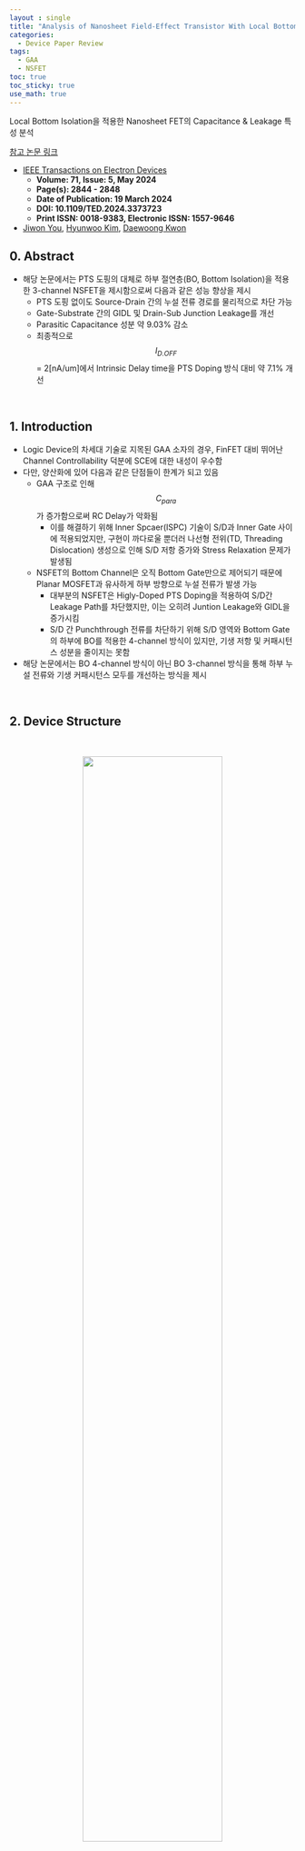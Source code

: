 ```yaml
---
layout : single
title: "Analysis of Nanosheet Field-Effect Transistor With Local Bottom Isolation"
categories: 
  - Device Paper Review
tags:
  - GAA
  - NSFET
toc: true
toc_sticky: true
use_math: true
---
```


Local Bottom Isolation을 적용한 Nanosheet FET의 Capacitance & Leakage 특성 분석   

[참고 논문 링크](https://ieeexplore.ieee.org/document/10473692)  

- [IEEE Transactions on Electron Devices](https://ieeexplore.ieee.org/xpl/RecentIssue.jsp?punumber=16)  
  - **Volume: 71, Issue: 5, May 2024**   
  - **Page(s): 2844 - 2848**    
  - **Date of Publication: 19 March 2024**   
  - **DOI: 10.1109/TED.2024.3373723**  
  - **Print ISSN: 0018-9383, Electronic ISSN: 1557-9646**      
- [Jiwon You](https://ieeexplore.ieee.org/author/909268549052252), [Hyunwoo Kim](https://ieeexplore.ieee.org/author/38200837800), [Daewoong Kwon](https://ieeexplore.ieee.org/author/37402105900)

## 0. Abstract   

- 해당 논문에서는 PTS 도핑의 대체로 하부 절연층(BO, Bottom Isolation)을 적용한 3-channel NSFET을 제시함으로써 다음과 같은 성능 향상을 제시  
  - PTS 도핑 없이도 Source-Drain 간의 누설 전류 경로를 물리적으로 차단 가능  
  - Gate-Substrate 간의 GIDL 및 Drain-Sub Junction Leakage를 개선  
  - Parasitic Capacitance 성분 약 9.03% 감소  
  - 최종적으로 $$I_{D.OFF}$$ = 2[nA/um]에서 Intrinsic Delay time을 PTS Doping 방식 대비 약 7.1% 개선 

&nbsp;

## 1. Introduction

- Logic Device의 차세대 기술로 지목된 GAA 소자의 경우, FinFET 대비 뛰어난 Channel Controllability 덕분에 SCE에 대한 내성이 우수함  
- 다만, 양산화에 있어 다음과 같은 단점들이 한계가 되고 있음  
  - GAA 구조로 인해 $$C_{para}$$가 증가함으로써 RC Delay가 악화됨  
    - 이를 해결하기 위해 Inner Spcaer(ISPC) 기술이 S/D과 Inner Gate 사이에 적용되었지만, 구현이 까다로울 뿐더러 나선형 전위(TD, Threading Dislocation) 생성으로 인해 S/D 저항 증가와 Stress Relaxation 문제가 발생됨  
  - NSFET의 Bottom Channel은 오직 Bottom Gate만으로 제어되기 때문에 Planar MOSFET과 유사하게 하부 방향으로 누설 전류가 발생 가능 
    - 대부분의 NSFET은 Higly-Doped PTS Doping을 적용하여 S/D간 Leakage Path를 차단했지만, 이는 오히려 Juntion Leakage와 GIDL을 증가시킴   
    - S/D 간 Punchthrough 전류를 차단하기 위해 S/D 영역와 Bottom Gate의 하부에 BO를 적용한 4-channel 방식이 있지만, 기생 저항 및 커패시턴스 성분을 줄이지는 못함  
- 해당 논문에서는 BO 4-channel 방식이 아닌 BO 3-channel 방식을 통해 하부 누설 전류와 기생 커패시턴스 모두를 개선하는 방식을 제시  

&nbsp;

## 2. Device Structure

&nbsp;

<div align="center">
  <img src="/assets/images/rf/42.png" width="70%" height="70%" alt=""/>
  <p><em>$$\text{(a) Three-dimensional schematic of NSFET used in this work} \\ \text{(b) NSFET4-channel with PTS doping} \\ \text{(c) BO NSFET4-channel} \\ \text{(d) BO NSFET3-channel}$$</em></p>
</div>

&nbsp;

## 3. Process Flow

&nbsp;

<div align="center">
  <img src="/assets/images/rf/42.png" width="70%" height="70%" alt=""/>
  <p><em>$$\text{Process sequences of the proposed BO NSFET3-channel}$$</em></p>
</div>

- 해당 논문에서 제시된 3-channel BO NSFET의 Process Flow는 다음과 같음  
  - Si Wafer 위에 $$Si_{0.5}Ge_{0.5}$$ Layer를 성장  
  - Epitaxy 공정을 통해 Silicon Layer와 $$Si_{0.7}Ge_{0.3}$$ Layer를 교차로 형성  
  - Patterning을 통해 Active region을 정의  
  - Gate Last 공정을 위해 Dummy Oxide, Dummy Gate, SiN Spacer를 형성 후, S/D Epitaxial Growth를 위한 Dry Etching을 진행  
  - Chemical Dry Etch를 통해 $$Si_{0.5}Ge_{0.5}$$ Layer를 완전히 제거하여 BO Region을 형성, 이후 $$Si_{0.7}Ge_{0.3}$$ 물질은 Ge 함량 차이에 따른 Selective Etch로 부분적 제거  
  - Deposition & Etch를 통해 Insulator를 이용하여 BO와 Inner Spacer를 형성  
  - 이후, 노출된 Channel 및 Substrate에 대해 S/D Epitaxy Growth와 Doping을 수행  
    - 해당 방식은 기존 S/D 영역 아래 BO를 형성하는 방식보다 Epitaxial Seed의 영역이 더 넓어, TD가 적게 형성되므로 S/D Epitaxial Growth를 더욱 용이하게 함  
  - ILD 증착 후, CMP를 수행하여 Dummy Gate가 노출될 때까지 평탄화 진행  
  - Chemical Etch를 통해 Dummy Gate/Dummy Oxide/$$Si_{0.7}Ge_{0.3}$$ Layer를 완전히 제거  
  - Interfacial Oxide와 High-k, Metal Gate를 ALD 공정을 통해 순차적으로 증착  

> **Interfacial Oxide?**  
>   - Silicon과 High-k 간의 계면특성은 SiO2 대비 Quality가 떨어짐  
>   - 따라서, Silicon과 High-k 사이에 얇은 두께의 Oxide를 삽입함으로써 계면특성을 보상  

&nbsp;

## 4. Result & Discussion

&nbsp;

<div align="center">
  <img src="/assets/images/rf/44.png" width="40%" height="40%" alt=""/>
  <p><em>$$I_D - V_{GS} \text{ curves at } V_{DS} = 0.7\,\text{V}$$</em></p>
</div>

- **전달 특성(Log-Scale) 분석**  
  - PTS 도핑을 제거할 경우, SS와 $$I_{OFF}$$ 악화  
    - PTS 도핑이 Subthreshold leakage current를 억제하는 역할임을 의미  
    - 다만, PTS 도핑은 GIDL와 같은 추가적인 누설 전류의 원인이 될 수 있음  
  - 4-channel BO를 적용할 경우, 기존 4-channel w/o PTS Doping과 비교하면 Subthreshold leakage current가 줄어듦  
    - 그러나, Bottom Channel이 오직 Bottom Gate 하나만으로 제어되기 때문에 여진히 Switch 특성은 안좋음  
  - 3-channel BO의 경우, PTS 도핑을 적용하지 않았음에도 4-channel PTS Doping 방식과 거의 동일한 수준의 SS와 $$I_{OFF}$$ 성능을 보여줌  

&nbsp;

<div align="center">
  <img src="/assets/images/rf/45.png" width="40%" height="40%" alt=""/>
  <p><em>$$\text{Extracted SS &} I_{D,OFF}$$</em></p>
</div>

- **SS & $$I_{D,OFF}$$ 특성 분석**  
  - 4-channel w/o PTS Doping은 SS의 값이 69.0[mV/dec]에서 115.4[mV/dec]로 증가, $$I_{D,OFF}$$는 약 10배 이상 증가  
  - 4-channel BO는 Bottom Isolation이 적용되었음에도 불구, SS와 $$I_{D,OFF}$$가 각각 1.2배, 3.6배 증가하여 여전히 기존 대비 높은 수준   
  - 3-channel BO의 경우, SS는 68.6[mV/dec], $$I_{D,OFF}$$는 0.25[nA/um]로 기존 4-channel PTS Doping과 거의 동일한 수준의 성능을 보여줌  

&nbsp;

<div align="center">
  <img src="/assets/images/rf/45.png" width="40%" height="40%" alt=""/>
  <p><em>$$\text{Electron current density plots at} V_{DS} \text{= 0.7V and} V_{GS} \text{= 0V}$$</em></p>
</div>

- **Electron Current Density 분포 분석**  
  - Bottom Channel을 제외한 모든 Channel Stack의 electron current density는 소자 구조와 관계없이 거의 동일하게 나타남  
  - 4-channel w/o PTS Doping의 경우, Bottom Gate만으로 Bottom Channel을 제어하므로 Channel 컨트롤 능력이 저하되는 동시에, Subthreshold Leakage current가 현저히 증가  
  - 4-channel BO의 경우에도 Leakage Path가 완전히 차단되지 않음을 확인 가능  
  - 반면, 3-channel BO에서는 Leakage Path가 물리적으로 거의 완벽하게 차단됨을 알 수 있음  

&nbsp;

<div align="center">
  <img src="/assets/images/rf/47.png" width="40%" height="40%" alt=""/>
  <p><em>$$I_{D}-V_{GS} \text{ of 4-channel PTS Doping & 3-channel BO at} V_{DS} \text{= 0.7V}$$</em></p>
</div>

- **$$I_{D,OFF}$$ 경향성 분석**  
    - $$V_{GS}$$=-0.17V까지 3-channel BO에서는 off-current 전류가 지속적으로 감소하는 반면, 4-channel PTS Doping에서는 GIDL 현상으로 인해 off-current가 증가하는 경향성을 보임  
    - 이는 3-channel BO의 경우, Channel Stack 아래에서 Tunneling current가 거의 발생하지 않기 때문이며 결과적으로 4-channel PTS Doping 방식 대비 GIDL current가 100배로 감소  

&nbsp;

<div align="center">
  <img src="/assets/images/rf/48.png" width="40%" height="40%" alt=""/>
  <p><em>$$\text{BTBT Generation at } V_{DS} \text{=0.7V & } V_{GS} \text{=-0.4V}$$</em></p>
</div>

- **Band-to-Band Tunneling 분포 분석**  
  - 3-channel BO 방식은 Nanosheet Channel Stack 아래에 위치한 Bottom Isolation을 통해 채널과 기판 사이의 BTBT Generation이 4-channel PTS Doping 대비 거의 없는 것을 확인 가능  
  - 또한 PTS Doping을 생략함으로써 Juntion Leakage도 감소하는 것을 확인 가능  
  - 해당 결과를 통해 3-channel BO 방식이 GIDL 전류를 감소시키는 동시에 Punchthrough current 성분을 억제할 수 있다는 것을 알 수 있음   

&nbsp;

<div align="center">
  <img src="/assets/images/rf/49.png" width="40%" height="40%" alt=""/>
  <p><em>$$\text{Simulation Results of 3-channel BO with } \text{THK}_{BO} \text{ = 0,5,10,15,20,25nm}$$</em></p>
</div>

- **Bottom Isolation Thickness에 따른 Subthreshold 특성 분석**  
  - $$\text{THK}_{BO}$$이 증가함에 따라 $$I_{D,OFF}$$가 개선되는 것을 확인 가능  
  - 특히, $$V_{GS}$$ = -0.2~0.2V 구간에서 On/Off Transfer Characteristics 특성이 점진적으로 향상되는 것을 확인 가능   

&nbsp;

<div align="center">
  <img src="/assets/images/rf/50.png" width="40%" height="40%" alt=""/>
  <p><em>$$\text{Extracted SS &} I_{D,OFF}$$</em></p>
</div>

- **$$\text{THK}_{BO}$$에 따른 SS & $$I_{D,OFF}$$ 특성 분석**
  - $$\text{THK}_{BO}$$가 10nm 이하일 경우, $$I_{D,OFF}$$가 1[nA/um] 이상으로 증가, SS는 70[mV/dec] 이상으로 증가  
  - 반면, $$\text{THK}_{BO}$$가 15nm 이상일 경우, SS와 $$I_{D,OFF}$$가 Saturation되는데, 이는 BO가 Subtheshold Leakage current을 완벽히 차단함을 의미  

&nbsp;

<div align="center">
  <img src="/assets/images/rf/51.png" width="70%" height="70%" alt=""/>
  <p><em>$$\text{Electron current density plots at} V_{DS} \text{= 0.7V and} V_{GS} \text{= 0V}$$</em></p>
</div>

- **$$\text{THK}_{BO}$$에 따른 Electron Current Density 분포 분석**  
  - $$\text{THK}_{BO}$$=0nm일 때, 즉 Bottom Isolation이 형성되지 않는 경우, Bottom Channel을 통해 Electron Current Path가 형성됨을 확인 가능  
  - $$\text{THK}_{BO}$$가 증가함에 따라, Nanosheet Channel Stack 하부의 Electron current density가 점차 감소하는 것을 알 수 있음  
  - 위 결과를 통해 $$\text{THK}_{BO}$$=20nm 일 때, Off 특성이 최적화됨을 도출 가능  

&nbsp;

<div align="center">
  <img src="/assets/images/rf/52.png" width="40%" height="40%" alt=""/>
  <p><em>$$\text{C-V Plot of 4-channel PTS Doping} <br> \text{& 4-channel BO} <br>\text{& 3-channel BO}$$</em></p>
</div>

- **CV 특성 분석**  
  - 앞서 도출한 최적의 $$\text{THK}_{BO}$$ Spec에서 CV 시뮬레이션을 진행  
  - 4-channel PTS Doping과 비교했을 때, 4-channel BO의 CV curve가 left로 shift되는 것을 확인 가능  
    - 이는 PTS Doping이 생략됨에 따라 문턱 전압($$V_T$$)이 감소했기 때문  
    - shift한 것 이외에는 BO 기법을 적용하였음에도 $$C_{para}$$ 감소 효과는 거의 없음   
  - 반면, 3-channel BO는 Accumulation & Strong-Inversion Mode에서 $$C_{gg}$$ 값의 감소량이 큰 것을 확인 가능  
    - 특히, $$V_{GS}$$=$$V_{DD}$$에서 4-channel PTS Doping 방식 대비 약 4.8%의 감소량을 보임   

&nbsp;

<div align="center">
  <img src="/assets/images/rf/53.png" width="40%" height="40%" alt=""/>
  <p><em>$$\text{Extracted } C_{gg}, C_{ox}, C_{ov}$$</em></p>
</div>

- **Capacitance 성분 분석**  
  - 각 커패시턴스 성분의 추출 방법  
    - $$C_{ov}$$ : $$V_{GS}$$=0V 에서의 $$C_{GS}$$ 또는 $$C_{GD}$$  
    - $$C_{ox}$$ : $$C_{gg}$$ - 2$$C_{ov}$$  
  - 4-channel BO 방식은 $$C_{ox}$$ 값은 약소하게 증가했지만, $$C_{ov}$$는 4-channel PTS Doping 방식과 거의 동일한 값을 보임  
    - 이는 BO 기법이 Bottom channel의 Controllability를 향상시키면서 Inversion Charge Density를 향상시켰기 때문  
  - 반면, 3-channel BO 방식에서는 $$C_{ox}$$와 $$C_{ov}$$가 각각 9.03%, 0.23% 감소  
    - 이는 Bottom Channel에서 Inversion Charge가 형성되지 않는 동시에 Gate와 S/D 간의 Overlap region이 줄어들었기 때문  

&nbsp;

<div align="center">
  <img src="/assets/images/rf/54.png" width="60%" height="60%" alt=""/>
  <p><em>$$\text{Intrinsic Delay Plot}$$</em></p>
</div>

- **$$I_{D,OFF}$$에 따른 Intrinsic Delay 분석**  
  - Intrinsic Delay 계산 방법 : $$\frac{C_{gg}V_{DD}}{2I_{eff}}$$
  - 4-channel BO의 경우, $$I_{D,OFF}$$=2[nA/um]에서 Delay가 11.9% 증가함  
    - 이는 Nanosheet Channel Stack 하부에서 Subthreshold Leakage current와 Charge Density가 증가했기 때문  
  - 3-channel BO의 경우, $$\text{THK}_{BO}$$가 Intrinsic Delay 성능을 결정하는 중요한 지표  
    - $$\text{THK}_{BO}$$=0nm 일 때, $$I_{D,OFF}$$=2[nA/um]에서 Delay가 46.4& 증가  
    - $$\text{THK}_{BO}$$가 증가할수록, Delay가 점진적으로 감소하는 동시에, $$I_{D,OFF}$$와 SS 특성이 개선됨  
    - 최적 조건으로 산출했던 $$\text{THK}_{BO}$$=20nm에서는 Delay가 7.1% 감소  

&nbsp;

## 5. Conclusion  

- 3-channel BO NSFET은 PTS 도핑을 적용하지 않았음에도 4-channel PTS Doping 방식 대비 Subthreshold Leakage current와 GIDL current가 개선됨을 확인  
- 또한, $$\text{THK}_{BO}$$=20nm 일때, Punchthrough current를 억제할 수 있는 최적점  
- 또한, 3-channel BO 방식을 도입함에 따라 Bottom Channel 형성을 억제함으로써 $$C_{para}$$를 감소시킬 수 있음  
- 동일한 $$I_{D,OFF}$$ 조건에서 3-channel BO 방식의 Intrinsic Delay가 가장 짧게 측정되는 것을 확인  

&nbsp;